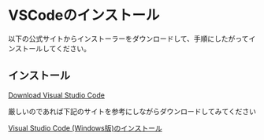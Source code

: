 # VSCodeのインストール

以下の公式サイトからインストーラーをダウンロードして、手順にしたがってインストールしてください。

## インストール

[Download Visual Studio Code](https://code.visualstudio.com/download)

厳しいのであれば下記のサイトを参考にしながらダウンロードしてみてください

[Visual Studio Code (Windows版)のインストール](https://qiita.com/psychoroid/items/7d85ae6bade4a67aedb1)